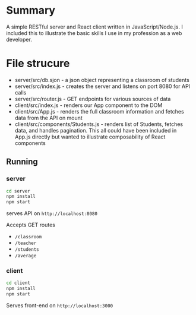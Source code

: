 # Summary
A simple RESTful server and React client written in JavaScript/Node.js. I included this to illustrate the basic skills I use in my profession as a web developer. 

# File strucure

- server/src/db.sjon -  a json object representing a classroom of students
- server/src/index.js - creates the server and listens on port 8080 for API calls
- server/src/router.js - GET endpoints for various sources of data
- client/src/index.js - renders our App component to the DOM
- client/src/App.js - renders the full classroom information and fetches data from the API on mount
- client/src/components/Students.js - renders list of Students, fetches data, and handles pagination. This all could have been included in App.js directly but wanted to illustrate composability of React components

## Running

### server
```sh
cd server
npm install
npm start
```
serves API on `http://localhost:8080`

Accepts GET routes
* `/classroom`
* `/teacher`
* `/students`
* `/average`

### client
```sh
cd client
npm install
npm start
```

Serves front-end on `http://localhost:3000`

